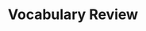 ---
title: Vocabulary Review

source:
- title: Common Core Basics
  subject: Social Studies
  chapter: 5
  toc_type: Lesson Review
  toc_number: 5.1
  pages: 184 - 189
  
questions:
  - number: 1
    text: Business firms use the __________ to produce goods and services.
    choice:
      - option: factor of production
      - option: opportunity cost
      - option: production possibilities
      - option: curve
      - option: scarcity
      - option: table
    answer: 
      - option: factor of production
  - number: 2
    text: The universal economic problem of __________ exists because people have limited resources but nearly unlimited wants and needs.
    choice:
      - option: factor of production
      - option: opportunity cost
      - option: production possibilities
      - option: curve
      - option: scarcity
      - option: table
    answer: 
      - option: scarcity
  - number: 3
    text: If a consumer has $500 and chooses to buy a television set rather than a $500 mountain bike, the mountain bike is the __________ of the buyer's decision.
    choice:
      - option: factor of production
      - option: opportunity cost
      - option: production possibilities
      - option: curve
      - option: scarcity
      - option: table
    answer: 
      - option: opportunity cost
  - number: 4
    text: The graph used to illustrate how much of one product must be given up to produce more of a second product is called a __________.
    choice:
      - option: factor of production
      - option: opportunity cost
      - option: production possibilities
      - option: curve
      - option: scarcity
      - option: table
    answer: 
      - option: production possibilities

layout: cc_review
---